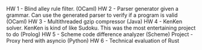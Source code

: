 HW 1 - Blind alley rule filter. (OCaml)
HW 2 - Parser generator given a grammar. Can use the generated parser to verify if a program is valid (OCaml)
HW 3 - Multithreaded gzip compressor (Java)
HW 4 - KenKen solver. KenKen is kind of like Sudoku. This was the most entertaining project to do (Prolog)
HW 5 - Scheme code difference analyzer (Scheme)
Project - Proxy herd with asyncio (Python)
HW 6 - Technical evaluation of Rust
